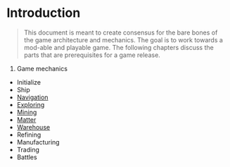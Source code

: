 # Introduction

> This document is meant to create consensus for the bare bones of the game
> architecture and mechanics. The goal is to work towards a mod-able and playable
> game. The following chapters discuss the parts that are prerequisites for
> a game release.

1. Game mechanics
  * Initialize
  * Ship
  * [Navigation](doc/navigation.md)
  * [Exploring](doc/exploring.md)
  * [Mining](doc/mining.md)
  * [Matter](doc/matter.md)
  * [Warehouse](doc/warehouse.md)
  * Refining
  * Manufacturing
  * Trading
  * Battles
